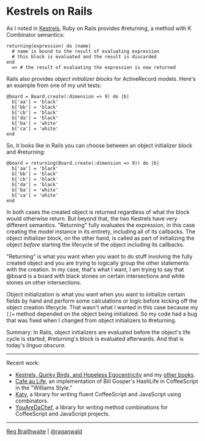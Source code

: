 Kestrels on Rails
===

As I noted in [Kestrels](http://github.com/raganwald/homoiconic/blob/master/2008-10-29/kestrel.markdown), Ruby on Rails provides #returning, a method with K Combinator semantics:

    returning(expression) do |name|
      # name is bound to the result of evaluating expression
      # this block is evaluated and the result is discarded
    end
      => # the result of evaluating the expression is now returned

Rails also provides *object initializer blocks* for ActiveRecord models. Here's an example from one of my unit tests:

    @board = Board.create(:dimension => 9) do |b|
      b['aa'] = 'black'
      b['bb'] = 'black'
      b['cb'] = 'black'
      b['da'] = 'black'
      b['ba'] = 'white'
      b['ca'] = 'white'
    end
    
So, it looks like in Rails you can choose between an object initializer block and #returning:

    @board = returning(Board.create(:dimension => 9)) do |b|
      b['aa'] = 'black'
      b['bb'] = 'black'
      b['cb'] = 'black'
      b['da'] = 'black'
      b['ba'] = 'white'
      b['ca'] = 'white'
    end
    
In both cases the created object is returned regardless of what the block would otherwise return. But beyond that, the two Kestrels have very different semantics. "Returning" fully evaluates the expression, in this case creating the model instance in its entirety, including all of its callbacks. The object initializer block, on the other hand, is called as part of initializing the object *before* starting the lifecycle of the object including its callbacks.

"Returning" is what you want when you want to do stuff involving the fully created object and you are trying to logically group the other statements with the creation. In my case, that's what I want, I am trying to say that @board is a board with black stones on certain intersections and white stones on other intersections.

Object initialization is what you want when you want to initialize certain fields by hand and perform some calculations or logic before kicking off the object creation lifecycle. That wasn't what I wanted in this case because my `[]=` method depended on the object being initialized. So my code had a bug that was fixed when I changed from object initializers to #returning.

Summary: In Rails, object initializers are evaluated before the object's life cycle is started, #returning's block is evaluated afterwards. And that is today's *lingua obscura*.

---

Recent work:

* [Kestrels, Quirky Birds, and Hopeless Egocentricity](http://leanpub.com/combinators) and my [other books](http://leanpub.com/u/raganwald).
* [Cafe au Life](http://recursiveuniver.se), an implementation of Bill Gosper's HashLife in CoffeeScript in the "Williams Style."
* [Katy](http://github.com/raganwald/Katy), a library for writing fluent CoffeeScript and JavaScript using combinators.
* [YouAreDaChef](http://github.com/raganwald/YouAreDaChef), a library for writing method combinations for CoffeeScript and JavaScript projects.

---

[Reg Braithwaite](http://braythwayt.com) | [@raganwald](http://twitter.com/raganwald)